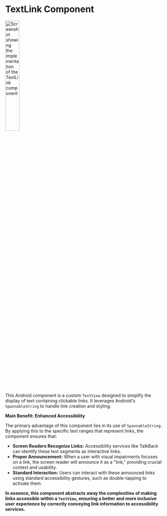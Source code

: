 # TextLink Component

<img width="30%" alt="Screenshot showing the implementation of the TextLink component" src="../../../../../../../../doc/images/text_links/links_screenshot.
jpg" />

This Android component is a custom `TextView` designed to simplify the display of text containing clickable links. It leverages Android's `SpannableString` to handle link creation and styling.

**Main Benefit: Enhanced Accessibility**

The primary advantage of this component lies in its use of `SpannableString`. By applying this to the specific text ranges that represent links, the 
component ensures that:

* **Screen Readers Recognize Links:** Accessibility services like TalkBack can identify these text segments as interactive links.
* **Proper Announcement:** When a user with visual impairments focuses on a link, the screen reader will announce it as a "link," providing crucial context and usability.
* **Standard Interaction:** Users can interact with these announced links using standard accessibility gestures, such as double-tapping to activate them.

**In essence, this component abstracts away the complexities of making links accessible within a `TextView`, ensuring a better and more inclusive user experience by correctly conveying link information to accessibility services.**
